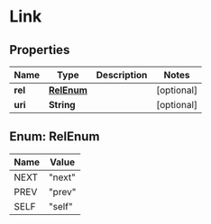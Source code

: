 

# Link


## Properties

| Name | Type | Description | Notes |
|------------ | ------------- | ------------- | -------------|
|**rel** | [**RelEnum**](#RelEnum) |  |  [optional] |
|**uri** | **String** |  |  [optional] |



## Enum: RelEnum

| Name | Value |
|---- | -----|
| NEXT | &quot;next&quot; |
| PREV | &quot;prev&quot; |
| SELF | &quot;self&quot; |



